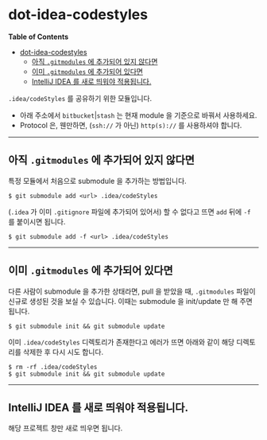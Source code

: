# dot-idea-codestyles

<!-- markdown-toc start - Don't edit this section. Run M-x markdown-toc-generate-toc again -->
**Table of Contents**

- [dot-idea-codestyles](#dot-idea-codestyles)
    - [아직 `.gitmodules` 에 추가되어 있지 않다면](#아직-gitmodules-에-추가되어-있지-않다면)
    - [이미 `.gitmodules` 에 추가되어 있다면](#이미-gitmodules-에-추가되어-있다면)
    - [IntelliJ IDEA 를 새로 띄워야 적용됩니다.](#intellij-idea-를-새로-띄워야-적용됩니다)

<!-- markdown-toc end -->
`.idea/codeStyles` 를 공유하기 위한 모듈입니다.

* 아래 주소에서 `bitbucket`|`stash` 는 현재 module 을 기준으로 바꿔서 사용하세요.
* Protocol 은, 웬만하면, (`ssh://` 가 아닌) `http(s)://` 를 사용하셔야 합니다.

----
## 아직 `.gitmodules` 에 추가되어 있지 않다면

특정 모듈에서 처음으로 submodule 을 추가하는 방법입니다.

```
$ git submodule add <url> .idea/codeStyles
```

(`.idea` 가 이미 `.gitignore` 파일에 추가되어 있어서) 할 수 없다고 뜨면 `add` 뒤에 `-f` 를 붙이시면 됩니다.

```
$ git submodule add -f <url> .idea/codeStyles
```

----
## 이미 `.gitmodules` 에 추가되어 있다면

다른 사람이 submodule 을 추가한 상태라면, pull 을 받았을 때, `.gitmodules` 파일이 신규로 생성된 것을 보실 수 있습니다. 이때는 submodule 을 init/update 만 해 주면 됩니다.

```
$ git submodule init && git submodule update
```

이미 `.idea/codeStyles` 디렉토리가 존재한다고 에러가 뜨면 아래와 같이 해당 디렉토리를 삭제한 후 다시 시도 합니다.

```
$ rm -rf .idea/codeStyles
$ git submodule init && git submodule update
```

----
## IntelliJ IDEA 를 새로 띄워야 적용됩니다.

해당 프로젝트 창만 새로 띄우면 됩니다.


